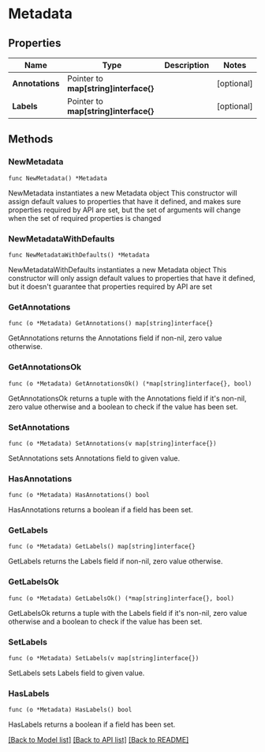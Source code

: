 # Metadata

## Properties

Name | Type | Description | Notes
------------ | ------------- | ------------- | -------------
**Annotations** | Pointer to **map[string]interface{}** |  | [optional] 
**Labels** | Pointer to **map[string]interface{}** |  | [optional] 

## Methods

### NewMetadata

`func NewMetadata() *Metadata`

NewMetadata instantiates a new Metadata object
This constructor will assign default values to properties that have it defined,
and makes sure properties required by API are set, but the set of arguments
will change when the set of required properties is changed

### NewMetadataWithDefaults

`func NewMetadataWithDefaults() *Metadata`

NewMetadataWithDefaults instantiates a new Metadata object
This constructor will only assign default values to properties that have it defined,
but it doesn't guarantee that properties required by API are set

### GetAnnotations

`func (o *Metadata) GetAnnotations() map[string]interface{}`

GetAnnotations returns the Annotations field if non-nil, zero value otherwise.

### GetAnnotationsOk

`func (o *Metadata) GetAnnotationsOk() (*map[string]interface{}, bool)`

GetAnnotationsOk returns a tuple with the Annotations field if it's non-nil, zero value otherwise
and a boolean to check if the value has been set.

### SetAnnotations

`func (o *Metadata) SetAnnotations(v map[string]interface{})`

SetAnnotations sets Annotations field to given value.

### HasAnnotations

`func (o *Metadata) HasAnnotations() bool`

HasAnnotations returns a boolean if a field has been set.

### GetLabels

`func (o *Metadata) GetLabels() map[string]interface{}`

GetLabels returns the Labels field if non-nil, zero value otherwise.

### GetLabelsOk

`func (o *Metadata) GetLabelsOk() (*map[string]interface{}, bool)`

GetLabelsOk returns a tuple with the Labels field if it's non-nil, zero value otherwise
and a boolean to check if the value has been set.

### SetLabels

`func (o *Metadata) SetLabels(v map[string]interface{})`

SetLabels sets Labels field to given value.

### HasLabels

`func (o *Metadata) HasLabels() bool`

HasLabels returns a boolean if a field has been set.


[[Back to Model list]](../README.md#documentation-for-models) [[Back to API list]](../README.md#documentation-for-api-endpoints) [[Back to README]](../README.md)


